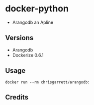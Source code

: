 # docker-python

* Arangodb  an Apline

## Versions
- Arangodb 
- Dockerize 0.6.1

## Usage

`docker run --rm chrisgarrett/arangodb:`


## Credits
